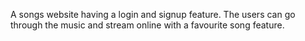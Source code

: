 A songs website having a login and signup feature.
The users can go through the music and stream online with a favourite song feature.
